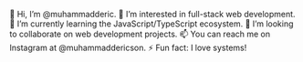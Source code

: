 👋 Hi, I’m @muhammadderic.
👀 I’m interested in full-stack web development.
🌱 I’m currently learning the JavaScript/TypeScript ecosystem.
💞️ I’m looking to collaborate on web development projects.
📫 You can reach me on Instagram at @muhammaddericson.
⚡ Fun fact: I love systems!
